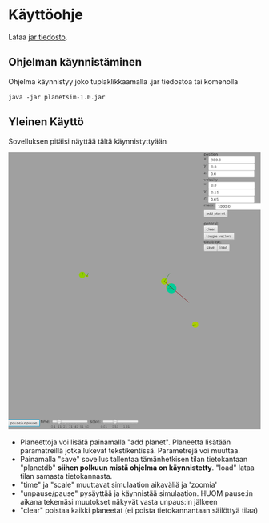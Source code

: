 # Käyttöohje
Lataa [jar tiedosto](https://github.com/nicohi/otm-harjoitustyo/releases/tag/ver1.0).

## Ohjelman käynnistäminen
Ohjelma käynnistyy joko tuplaklikkaamalla .jar tiedostoa tai komenolla
```
java -jar planetsim-1.0.jar
```

## Yleinen Käyttö
Sovelluksen pitäisi näyttää tältä käynnistyttyään

![kl](kliittyma.png?raw=true)

- Planeettoja voi lisätä painamalla "add planet". Planeetta lisätään paramatreillä jotka lukevat tekstikentissä. Parametrejä voi muuttaa.
- Painamalla "save" sovellus tallentaa tämänhetkisen tilan tietokantaan "planetdb" **siihen polkuun mistä ohjelma on käynnistetty**. "load" lataa tilan samasta tietokannasta.
- "time" ja "scale" muuttavat simulaation aikaväliä ja 'zoomia'
- "unpause/pause" pysäyttää ja käynnistää simulaation. HUOM pause:in aikana tekemäsi muutokset näkyvät vasta unpaus:in jälkeen
- "clear" poistaa kaikki planeetat (ei poista tietokannantaan säilöttyä tilaa)
